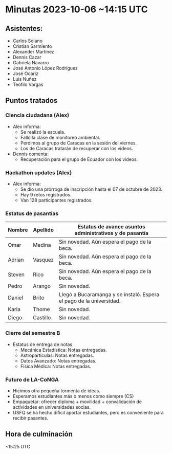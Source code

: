 # Minutas 2023-10-06 ~14:15 UTC

## Asistentes:
* Carlos Solano
* Cristian Sarmiento
* Alexander Martínez
* Dennis Cazar
* Gabriela Navarro
* José Antonio López Rodríguez
* José Ocariz
* Luis Nuñez
* Teofilo Vargas

## Puntos tratados

### Ciencia ciudadana (Alex)
* Alex informa:
    - Se realizó la escuela.
    - Falló la clase de monitoreo ambiental.
    - Perdimos al grupo de Caracas en la sesión del viernes.
    - Los de Caracas tratarán de recuperar con los videos.
* Dennis comenta:
    - Recuperación para el grupo de Ecuador con los videos.
### Hackathon updates (Alex)
* Alex informa:
    - Se dio una prórroga de inscripción hasta el 07 de octubre de 2023.
    - Hay 9 retos registrados.
    - Van 128 participantes registrados.

### Estatus de pasantías

| Nombre | Apellido | Estatus de avance asuntos administrativos y de pasantía |
| --- | --- | --- |
| Omar | Medina | Sin novedad. Aún espera el pago de la beca. |
| Adrian | Vasquez | Sin novedad. Aún espera el pago de la beca. |
| Steven | Rico | Sin novedad. Aún espera el pago de la beca. |
| Pedro | Arango | Sin novedad. |
| Daniel | Brito | Llegó a Bucaramanga y se instaló. Espera el pago de la universidad. |
| Karla | Thome | Sin novedad. |
| Diego | Castillo | Sin novedad. |
    
### Cierre del semestre B
* Estatus de entrega de notas
    * Mecánica Estadística: Notas entregadas.
    * Astropartículas: Notas entregadas.
    * Datos Avanzado: Notas entregadas.
    * Física Médica: Notas entregadas.

### Futuro de LA-CoNGA
* Hicimos otra pequeña tormenta de ideas.
* Esperamos estudiantes más o menos como siempre (CS)
* Empaquetar: ofrecer diploma + movilidad + convalidación de actividades en universidades socias.
* USFQ se ha hecho difícil aportar estudiantes, pero es conveniente para recibir pasantes.

## Hora de culminación
 ~15:25 UTC
